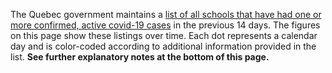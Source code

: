 
The Quebec government maintains a [list of all schools that have had one or more confirmed, active covid-19 cases](https://www.quebec.ca/sante/problemes-de-sante/a-z/coronavirus-2019/liste-des-cas-de-covid-19-dans-les-ecoles/) in the previous 14 days. The figures on this page show these listings over time. Each dot represents a calendar day and is color-coded according to additional information provided in the list. **See further explanatory notes at the bottom of this page.**
